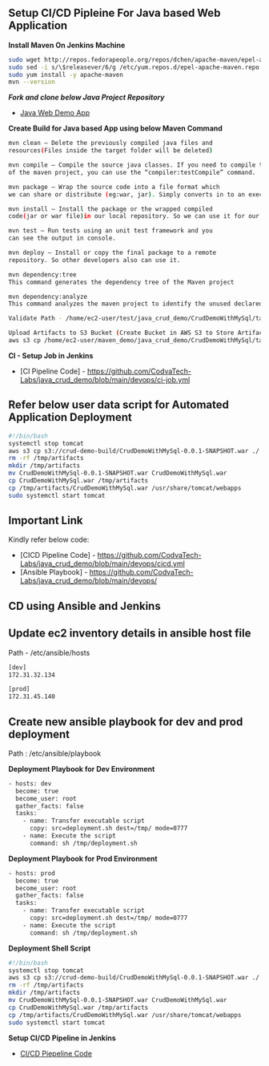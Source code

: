 ## Setup CI/CD Pipleine For Java based Web Application 

**Install Maven On Jenkins Machine**

```sh
sudo wget http://repos.fedorapeople.org/repos/dchen/apache-maven/epel-apache-maven.repo -O /etc/yum.repos.d/epel-apache-maven.repo
sudo sed -i s/\$releasever/6/g /etc/yum.repos.d/epel-apache-maven.repo
sudo yum install -y apache-maven
mvn --version
```

***Fork and clone below Java Project Repository***
- [Java Web Demo App](https://github.com/CodvaTech-Labs/java_crud_demo)

**Create Build for Java based App using below Maven Command**

```sh
mvn clean — Delete the previously compiled java files and 
resources(Files inside the target folder will be deleted)

mvn compile — Compile the source java classes. If you need to compile the test classes 
of the maven project, you can use the “compiler:testCompile” command.

mvn package — Wrap the source code into a file format which 
we can share or distribute (eg:war, jar). Simply converts in to an executable java program.

mvn install — Install the package or the wrapped compiled 
code(jar or war file)in our local repository. So we can use it for our other projects as well.

mvn test — Run tests using an unit test framework and you 
can see the output in console.

mvn deploy — Install or copy the final package to a remote 
repository. So other developers also can use it.

mvn dependency:tree
This command generates the dependency tree of the Maven project

mvn dependency:analyze
This command analyzes the maven project to identify the unused declared and used undeclared dependencies:

Validate Path - /home/ec2-user/test/java_crud_demo/CrudDemoWithMySql/target

Upload Artifacts to S3 Bucket (Create Bucket in AWS S3 to Store Artifacts)
aws s3 cp /home/ec2-user/maven_demo/java_crud_demo/CrudDemoWithMySql/target/CrudDemoWithMySql-0.0.1-SNAPSHOT.war s3://crud-demo-build/

```

**CI - Setup Job in Jenkins**
- [CI Pipeline Code] - https://github.com/CodvaTech-Labs/java_crud_demo/blob/main/devops/ci-job.yml

## Refer below user data script for Automated Application Deployment 

```sh
#!/bin/bash
systemctl stop tomcat
aws s3 cp s3://crud-demo-build/CrudDemoWithMySql-0.0.1-SNAPSHOT.war ./
rm -rf /tmp/artifacts
mkdir /tmp/artifacts
mv CrudDemoWithMySql-0.0.1-SNAPSHOT.war CrudDemoWithMySql.war
cp CrudDemoWithMySql.war /tmp/artifacts
cp /tmp/artifacts/CrudDemoWithMySql.war /usr/share/tomcat/webapps
sudo systemctl start tomcat
```

## Important Link 
Kindly refer below code:

- [CICD Pipeline Code] - https://github.com/CodvaTech-Labs/java_crud_demo/blob/main/devops/cicd.yml
- [Ansible Playbook] - https://github.com/CodvaTech-Labs/java_crud_demo/blob/main/devops/


## CD using Ansible and Jenkins 

## Update ec2 inventory details in ansible host file 
Path - /etc/ansible/hosts

```sh
[dev]
172.31.32.134

[prod]
172.31.45.140
```

## Create new ansible playbook for dev and prod deployment 

Path : /etc/ansible/playbook

**Deployment Playbook for Dev Environment**
```sh
- hosts: dev
  become: true
  become_user: root
  gather_facts: false
  tasks:
    - name: Transfer executable script
      copy: src=deployment.sh dest=/tmp/ mode=0777
    - name: Execute the script
      command: sh /tmp/deployment.sh
```

**Deployment Playbook for Prod Environment**
```sh
- hosts: prod
  become: true
  become_user: root
  gather_facts: false
  tasks:
    - name: Transfer executable script
      copy: src=deployment.sh dest=/tmp/ mode=0777
    - name: Execute the script
      command: sh /tmp/deployment.sh
```

**Deployment Shell Script** 

```sh
#!/bin/bash
systemctl stop tomcat
aws s3 cp s3://crud-demo-build/CrudDemoWithMySql-0.0.1-SNAPSHOT.war ./
rm -rf /tmp/artifacts
mkdir /tmp/artifacts
mv CrudDemoWithMySql-0.0.1-SNAPSHOT.war CrudDemoWithMySql.war
cp CrudDemoWithMySql.war /tmp/artifacts
cp /tmp/artifacts/CrudDemoWithMySql.war /usr/share/tomcat/webapps
sudo systemctl start tomcat
```

**Setup CI/CD Pipeline in Jenkins**
- [CI/CD Piepeline Code](https://github.com/CodvaTech-Labs/java_crud_demo/blob/main/devops/cicd.yml)



